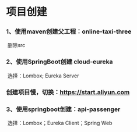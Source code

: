 # 项目创建

### 1、使用maven创建父工程：online-taxi-three

​			删除src

### 2、使用SpringBoot创建 cloud-eureka

​			选择：Lombox; Eureka Server

### 创建项目慢，切换：https://start.aliyun.com

### 3、使用springboot创建：api-passenger

​			选择：Lombox；Eureka Client；Spring Web